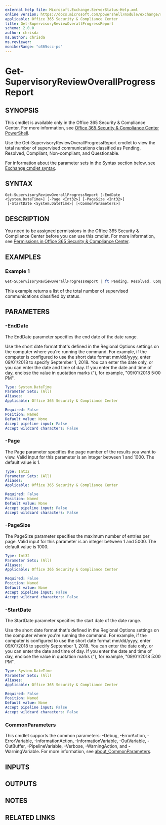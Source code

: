 ```yaml
---
external help file: Microsoft.Exchange.ServerStatus-Help.xml
online version: https://docs.microsoft.com/powershell/module/exchange/reporting/get-supervisoryreviewoverallprogressreport
applicable: Office 365 Security & Compliance Center
title: Get-SupervisoryReviewOverallProgressReport
schema: 2.0.0
author: chrisda
ms.author: chrisda
ms.reviewer:
monikerRange: "o365scc-ps"
---
```


# Get-SupervisoryReviewOverallProgressReport

## SYNOPSIS
This cmdlet is available only in the Office 365 Security & Compliance Center. For more information, see [Office 365 Security & Compliance Center PowerShell](https://docs.microsoft.com/powershell/exchange/office-365-scc/office-365-scc-powershell).

Use the Get-SupervisoryReviewOverallProgressReport cmdlet to view the total number of supervised communications classified as Pending, Resolved, Compliant, Non-compliant, and Questionable.

For information about the parameter sets in the Syntax section below, see [Exchange cmdlet syntax](https://docs.microsoft.com/powershell/exchange/exchange-server/exchange-cmdlet-syntax).

## SYNTAX

```
Get-SupervisoryReviewOverallProgressReport [-EndDate <System.DateTime>] [-Page <Int32>] [-PageSize <Int32>]
 [-StartDate <System.DateTime>] [<CommonParameters>]
```

## DESCRIPTION
You need to be assigned permissions in the Office 365 Security & Compliance Center before you can use this cmdlet. For more information, see [Permissions in Office 365 Security & Compliance Center](https://go.microsoft.com/fwlink/p/?LinkId=511920).

## EXAMPLES

### Example 1
```powershell
Get-SupervisoryReviewOverallProgressReport | ft Pending, Resolved, Compliant, Noncompliant, Questionable
```

This example returns a list of the total number of supervised communications classified by status.

## PARAMETERS

### -EndDate
The EndDate parameter specifies the end date of the date range.

Use the short date format that's defined in the Regional Options settings on the computer where you're running the command. For example, if the computer is configured to use the short date format mm/dd/yyyy, enter 09/01/2018 to specify September 1, 2018. You can enter the date only, or you can enter the date and time of day. If you enter the date and time of day, enclose the value in quotation marks ("), for example, "09/01/2018 5:00 PM".

```yaml
Type: System.DateTime
Parameter Sets: (All)
Aliases:
Applicable: Office 365 Security & Compliance Center

Required: False
Position: Named
Default value: None
Accept pipeline input: False
Accept wildcard characters: False
```

### -Page
The Page parameter specifies the page number of the results you want to view. Valid input for this parameter is an integer between 1 and 1000. The default value is 1.

```yaml
Type: Int32
Parameter Sets: (All)
Aliases:
Applicable: Office 365 Security & Compliance Center

Required: False
Position: Named
Default value: None
Accept pipeline input: False
Accept wildcard characters: False
```

### -PageSize
The PageSize parameter specifies the maximum number of entries per page. Valid input for this parameter is an integer between 1 and 5000. The default value is 1000.

```yaml
Type: Int32
Parameter Sets: (All)
Aliases:
Applicable: Office 365 Security & Compliance Center

Required: False
Position: Named
Default value: None
Accept pipeline input: False
Accept wildcard characters: False
```

### -StartDate
The StartDate parameter specifies the start date of the date range.

Use the short date format that's defined in the Regional Options settings on the computer where you're running the command. For example, if the computer is configured to use the short date format mm/dd/yyyy, enter 09/01/2018 to specify September 1, 2018. You can enter the date only, or you can enter the date and time of day. If you enter the date and time of day, enclose the value in quotation marks ("), for example, "09/01/2018 5:00 PM".

```yaml
Type: System.DateTime
Parameter Sets: (All)
Aliases:
Applicable: Office 365 Security & Compliance Center

Required: False
Position: Named
Default value: None
Accept pipeline input: False
Accept wildcard characters: False
```

### CommonParameters
This cmdlet supports the common parameters: -Debug, -ErrorAction, -ErrorVariable, -InformationAction, -InformationVariable, -OutVariable, -OutBuffer, -PipelineVariable, -Verbose, -WarningAction, and -WarningVariable. For more information, see [about_CommonParameters](https://go.microsoft.com/fwlink/p/?LinkID=113216).

## INPUTS

###  

## OUTPUTS

###  

## NOTES

## RELATED LINKS
